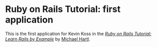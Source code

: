 # Ruby on Rails Tutorial: first application

This is the first application for Kevin Koss in the
[*Ruby on Rails Tutorial: Learn Rails by Example*](http://railstutorial.org/)
by [Michael Hartl](http://michaelhartl.com/).